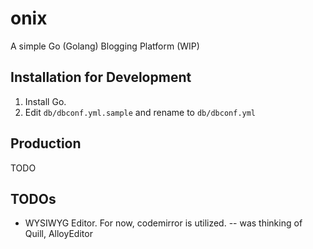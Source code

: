# onix
A simple Go (Golang) Blogging Platform (WIP)

## Installation for Development
1. Install Go.
2. Edit `db/dbconf.yml.sample` and rename to `db/dbconf.yml`

## Production
TODO

## TODOs
- WYSIWYG Editor. For now, codemirror is utilized.
	-- was thinking of Quill, AlloyEditor